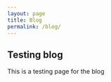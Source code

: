 ```yaml
---
layout: page
title: Blog
permalink: /blog/
---
```

## Testing blog

This is a testing page for the blog
